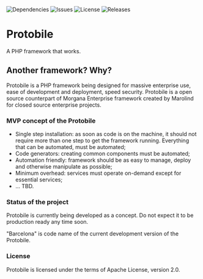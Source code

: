 ![Dependencies](https://www.versioneye.com/user/projects/5488e746746eb5f67300003b/badge.svg?style=flat-square)
![Issues](https://img.shields.io/github/issues/protobile/protobile.svg?style=flat-square)
![License](https://img.shields.io/packagist/l/protobile/protobile.svg?style=flat-square)
![Releases](https://img.shields.io/github/release/protobile/protobile.svg?style=flat-square)

Protobile
=========

A PHP framework that works. 

Another framework? Why?
-----------------------
Protobile is a PHP framework being designed for massive enterprise use, ease of development and deployment, speed security. Protobile is a open source counterpart of Morgana Enterprise framework created by Marolind for closed source enterprise projects. 

### MVP concept of the Protobile

- Single step installation: as soon as code is on the machine, it should not require more than one step to get the framework running. Everything that can be automated, must be automated;
- Code generators: creating common components must be automated;
- Automation friendly: framework should be as easy to manage, deploy and otherwise manipulate as possible;
- Minimum overhead: services must operate on-demand except for essential services;
- ... TBD.

### Status of the project
Protobile is currently being developed as a concept. Do not expect it to be production ready any time soon.

"Barcelona" is code name of the current development version of the Protobile.
 
### License

Protobile is licensed under the terms of Apache License, version 2.0.